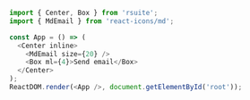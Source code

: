 <!--start-code-->

```js
import { Center, Box } from 'rsuite';
import { MdEmail } from 'react-icons/md';

const App = () => (
  <Center inline>
    <MdEmail size={20} />
    <Box ml={4}>Send email</Box>
  </Center>
);
ReactDOM.render(<App />, document.getElementById('root'));
```

<!--end-code-->

